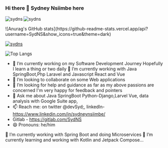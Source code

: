 ### Hi there 👋 **Sydney Nsiimbe here**

<!-- **SydNS/SydNS** -->
<!-- is a ✨ _special_ ✨ repository because its `README.md` (this file) appears on your GitHub profile. -->

<p><img align="left" src="https://github-readme-stats.vercel.app/api/top-langs?username=sydns&show_icons=true&locale=en&layout=compact" alt="sydns" /></p>

<p><img align="center" src="https://github-readme-streak-stats.herokuapp.com/?user=sydns&" alt="sydns" /></p>
![Anurag's GitHub stats](https://github-readme-stats.vercel.app/api?username=SydNS&show_icons=true&theme=dark)

<p align="left"> <a href="https://github.com/ryo-ma/github-profile-trophy"><img src="https://github-profile-trophy.vercel.app/?username=sydns" alt="sydns" /></a> </p>


![Top Langs](https://github-readme-stats.vercel.app/api/top-langs/?username=sydns&hide_progress=true)
- 🔭 I’m currently working on my Software Development Journey Hopefully I learn a thing or two daily
🌱 I’m currently working with Java SpringBoot,Php Laravel and Javascript React and Vue
- 👯 I’m looking to collaborate on some Web applications
- 🤔 I’m looking for help and guidance as far as my above passions are concerned I'm very happy for feedback and pointers
- 💬 Ask me about Java SpringBoot Python-Django,Larvel Vue, data analysis with Google Suite app,
- 📫 Reach me: on twitter @devSyd;, linkedIn- https://www.linkedin.com/in/sydneynsiimbe/
- Gitlab - https://gitlab.com/SydNS 
- 😄 Pronouns: he/him


🔭 I’m currently working with Spring Boot and doing Microservices
🌱 I’m currently learning and working with Kotlin and Jetpack Compose...



